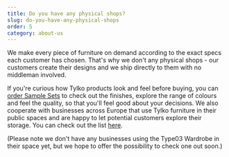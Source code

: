 ```yaml
---
title: Do you have any physical shops?
slug: do-you-have-any-physical-shops
order: 5
category: about-us
---
```


We make every piece of furniture on demand according to the exact specs each customer has chosen. That's why we don't any physical shops - our customers create their designs and we ship directly to them with no middleman involved.

If you're curious how Tylko products look and feel before buying, you can [order Sample Sets](https://tylko.com/material-samples/) to check out the finishes, explore the range of colours and feel the quality, so that you'll feel good about your decisions. We also cooperate with businesses across Europe that use Tylko furniture in their public spaces and are happy to let potential customers explore their storage. You can check out the list [here](https://tips.tylko.com/en/articles/4407942-are-there-tylko-showrooms-or-shops).

(Please note we don't have any businesses using the Type03 Wardrobe in their space yet, but we hope to offer the possibility to check one out soon.)
